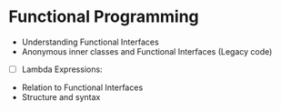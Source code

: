 # Functional Programming

- Understanding Functional Interfaces
- Anonymous inner classes and Functional Interfaces (Legacy code)
-[ ] Lambda Expressions:
- Relation to Functional Interfaces
- Structure and syntax